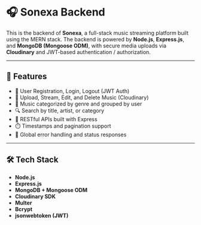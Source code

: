 # 🎧 Sonexa Backend

This is the backend of **Sonexa**, a full-stack music streaming platform built using the MERN stack. The backend is powered by **Node.js**, **Express.js**, and **MongoDB (Mongoose ODM)**, with secure media uploads via **Cloudinary** and JWT-based authentication / authorization.

---

## 🚀 Features

- 🧾 User Registration, Login, Logout (JWT Auth)
- 🎵 Upload, Stream, Edit, and Delete Music (Cloudinary)
- 📂 Music categorized by genre and grouped by user
- 🔍 Search by title, artist, or category
- 📄 RESTful APIs built with Express
- ⏱️ Timestamps and pagination support
- 🧼 Global error handling and status responses

---

## 🛠️ Tech Stack

- **Node.js**
- **Express.js**
- **MongoDB + Mongoose ODM**
- **Cloudinary SDK**
- **Multer**
- **Bcrypt**
- **jsonwebtoken (JWT)**



